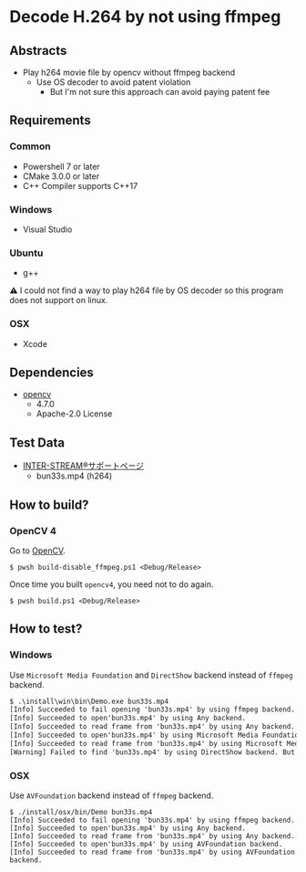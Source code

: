 # Decode H.264 by not using ffmpeg

## Abstracts

* Play h264 movie file by opencv without ffmpeg backend
  * Use OS decoder to avoid patent violation
    * But I'm not sure this approach can avoid paying patent fee

## Requirements

### Common

* Powershell 7 or later
* CMake 3.0.0 or later
* C++ Compiler supports C++17

### Windows

* Visual Studio

### Ubuntu

* g++

:warning: I could not find a way to play h264 file by OS decoder so this program does not support on linux.

### OSX

* Xcode

## Dependencies

* [opencv](https://github.com/opencv/opencv)
  * 4.7.0
  * Apache-2.0 License

## Test Data

* [INTER-STREAM®サポートページ](https://inter-stream.jp/interstream_support/ems/08_05.html)
  * bun33s.mp4 (h264)

## How to build?

### OpenCV 4

Go to [OpenCV](..).

````shell
$ pwsh build-disable_ffmpeg.ps1 <Debug/Release>
````

Once time you built `opencv4`, you need not to do again.

````shell
$ pwsh build.ps1 <Debug/Release>
````

## How to test?

### Windows

Use `Microsoft Media Foundation` and `DirectShow` backend instead of `ffmpeg` backend.

````bat
$ .\install\win\bin\Demo.exe bun33s.mp4
[Info] Succeeded to fail opening 'bun33s.mp4' by using ffmpeg backend.
[Info] Succeeded to open'bun33s.mp4' by using Any backend.
[Info] Succeeded to read frame from 'bun33s.mp4' by using Any backend.
[Info] Succeeded to open'bun33s.mp4' by using Microsoft Media Foundation backend.
[Info] Succeeded to read frame from 'bun33s.mp4' by using Microsoft Media Foundation backend.
[Warning] Failed to find 'bun33s.mp4' by using DirectShow backend. But System does not have proper codec to play video for DirectShow.
````

### OSX

Use `AVFoundation` backend instead of `ffmpeg` backend.

````shell
$ ./install/osx/bin/Demo bun33s.mp4 
[Info] Succeeded to fail opening 'bun33s.mp4' by using ffmpeg backend.
[Info] Succeeded to open'bun33s.mp4' by using Any backend.
[Info] Succeeded to read frame from 'bun33s.mp4' by using Any backend.
[Info] Succeeded to open'bun33s.mp4' by using AVFoundation backend.
[Info] Succeeded to read frame from 'bun33s.mp4' by using AVFoundation backend.
````